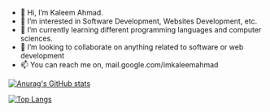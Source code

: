 - 👋 Hi, I’m Kaleem Ahmad.
- 👀 I’m interested in Software Development, Websites Development, etc.
- 🌱 I’m currently learning different programming languages and computer sciences.
- 💞️ I’m looking to collaborate on anything related to software or web development
- 📫 You can reach me on, mail.google.com/imkaleemahmad

[![Anurag's GitHub stats](https://github-readme-stats.vercel.app/api?username=imkaleemahmad&count_private=true&show_icons=true&theme=dark&hide=prs)](https://github.com/anuraghazra/github-readme-stats)

[![Top Langs](https://github-readme-stats.vercel.app/api/top-langs/?username=imkaleemahmad&layout=compact&theme=dark)](https://github.com/anuraghazra/github-readme-stats)
